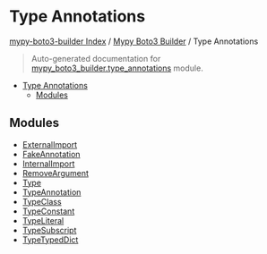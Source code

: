 # Type Annotations

[mypy-boto3-builder Index](../../README.md#mypy-boto3-builder-index) /
[Mypy Boto3 Builder](../index.md#mypy-boto3-builder) /
Type Annotations

> Auto-generated documentation for [mypy_boto3_builder.type_annotations](https://github.com/youtype/mypy_boto3_builder/blob/main/mypy_boto3_builder/type_annotations/__init__.py) module.

- [Type Annotations](#type-annotations)
  - [Modules](#modules)

## Modules

- [ExternalImport](./external_import.md)
- [FakeAnnotation](./fake_annotation.md)
- [InternalImport](./internal_import.md)
- [RemoveArgument](./remove_argument.md)
- [Type](./type.md)
- [TypeAnnotation](./type_annotation.md)
- [TypeClass](./type_class.md)
- [TypeConstant](./type_constant.md)
- [TypeLiteral](./type_literal.md)
- [TypeSubscript](./type_subscript.md)
- [TypeTypedDict](./type_typed_dict.md)